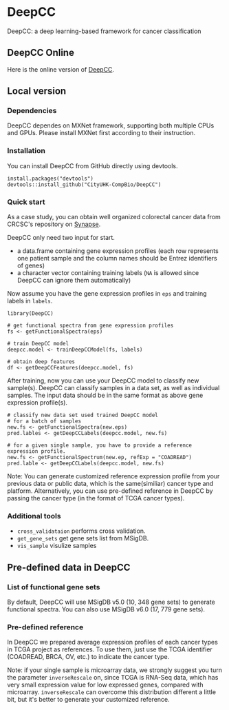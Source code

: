 # DeepCC
DeepCC: a deep learning-based framework for cancer classification

## DeepCC Online

Here is the online version of [DeepCC](http://144.214.26.67:3838/).

## Local version

### Dependencies
DeepCC dependes on MXNet framework, supporting both multiple CPUs and GPUs. Please install MXNet first according to their instruction.

### Installation
You can install DeepCC from GitHub directly using devtools.
```
install.packages("devtools")
devtools::install_github("CityUHK-CompBio/DeepCC")
```

### Quick start
As a case study, you can obtain well organized colorectal cancer data from CRCSC's repository on [Synapse](https://www.synapse.org/#!Synapse:syn2623706/wiki/).

DeepCC only need two input for start.
- a data.frame containing gene expression profiles (each row represents one patient sample and the column names should be Entrez identifiers of genes)
- a character vector containing training labels (`NA` is allowed since DeepCC can ignore them automatically)

Now assume you have the gene expression profiles in `eps` and training labels in `labels`.
```
library(DeepCC)

# get functional spectra from gene expression profiles
fs <- getFunctionalSpectra(eps)

# train DeepCC model
deepcc.model <- trainDeepCCModel(fs, labels)

# obtain deep features
df <- getDeepCCFeatures(deepcc.model, fs)
```

After training, now you can use your DeepCC model to classify new sample(s). DeepCC can classify samples in a data set, as well as individual samples. The input data should be in the same format as above gene expression profile(s).

```
# classify new data set used trained DeepCC model
# for a batch of samples
new.fs <- getFunctionalSpectra(new.eps)
pred.lables <- getDeepCCLabels(deepcc.model, new.fs)

# for a given single sample, you have to provide a reference expression profile.
new.fs <- getFunctionalSpectrum(new.ep, refExp = "COADREAD")
pred.lable <- getDeepCCLabels(deepcc.model, new.fs)
```
Note: You can generate customized reference expression profile from your previous data or public data, which is the same(similiar) cancer type and platform. Alternatively, you can use pre-defined reference in DeepCC by passing the cancer type (in the format of TCGA cancer types).

### Additional tools
- `cross_validataion` performs cross validation.
- `get_gene_sets` get gene sets list from MSigDB.
- `vis_sample` visulize samples


## Pre-defined data in DeepCC

### List of functional gene sets
By default, DeepCC will use MSigDB v5.0 (10, 348 gene sets) to generate functional spectra. You can also use MSigDB v6.0  (17, 779 gene sets).

### Pre-defined reference
In DeepCC we prepared average expression profiles of each cancer types in TCGA project as references. To use them, just use the TCGA identifier (COADREAD, BRCA, OV, etc.) to indicate the cancer type.

Note: if your single sample is microarray data, we strongly suggest you turn the parameter `inverseRescale` on, since TCGA is RNA-Seq data, which has very small expression value for low expressed genes, compared with microarray. `inverseRescale` can overcome this distribution different a little bit, but it's better to generate your customized reference.


